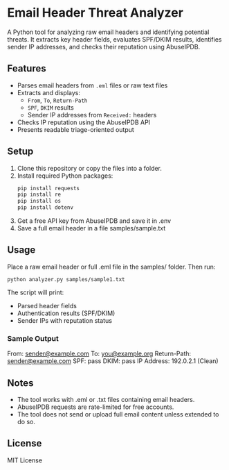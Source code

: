 # Email Header Threat Analyzer

A Python tool for analyzing raw email headers and identifying potential threats. It extracts key header fields, evaluates SPF/DKIM results, identifies sender IP addresses, and checks their reputation using AbuseIPDB.

## Features

- Parses email headers from `.eml` files or raw text files
- Extracts and displays:
  - `From`, `To`, `Return-Path`
  - `SPF`, `DKIM` results
  - Sender IP addresses from `Received:` headers
- Checks IP reputation using the AbuseIPDB API
- Presents readable triage-oriented output

## Setup

1. Clone this repository or copy the files into a folder.
2. Install required Python packages:
   ```bash
   pip install requests
   pip install re
   pip install os
   pip install dotenv
3. Get a free API key from AbuseIPDB and save it in .env
4. Save a full email header in a file samples/sample.txt

## Usage

Place a raw email header or full .eml file in the samples/ folder. Then run:
```
python analyzer.py samples/sample1.txt
```
The script will print:
- Parsed header fields
- Authentication results (SPF/DKIM)
- Sender IPs with reputation status

### Sample Output

From: sender@example.com
To: you@example.org
Return-Path: <sender@example.com>
SPF: pass
DKIM: pass
IP Address: 192.0.2.1 (Clean)

## Notes
- The tool works with .eml or .txt files containing email headers.
- AbuseIPDB requests are rate-limited for free accounts.
- The tool does not send or upload full email content unless extended to do so.

## License
MIT License